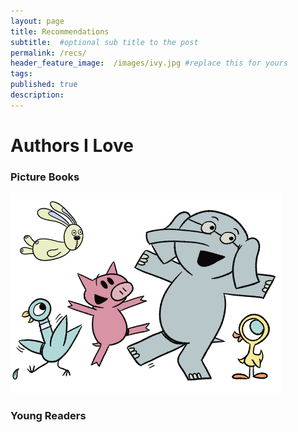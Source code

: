 ```yaml
---
layout: page
title: Recommendations
subtitle:  #optional sub title to the post
permalink: /recs/
header_feature_image:  /images/ivy.jpg #replace this for yours
tags:
published: true
description:
---
```



# Authors I Love
### Picture Books
[![Mo Willems](/images/mo_willems_header1.png)](/images/mo_willems_header1.png)

### Young Readers
